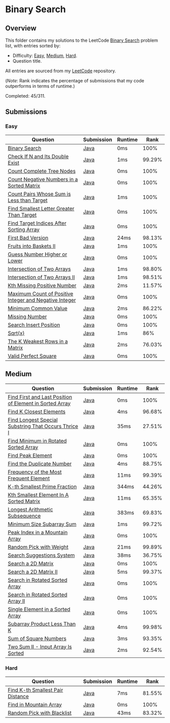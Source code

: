 # Binary Search

## Overview
This folder contains my solutions to the LeetCode [Binary Search](https://leetcode.com/problem-list/binary-search/) problem list,
with entries sorted by:
- Difficulty: [Easy](#easy), [Medium](#medium), [Hard](#hard).
- Question title.

All entries are sourced from my [LeetCode](https://github.com/shumarb/leetcode) repository.

(*Note*: Rank indicates the percentage of submissions that my code outperforms in terms of runtime.)

Completed: 45/311.

## Submissions
### Easy
| Question                                                                                                                                                    | Submission                                                                                                             | Runtime | Rank   |
|-------------------------------------------------------------------------------------------------------------------------------------------------------------|------------------------------------------------------------------------------------------------------------------------|---------|--------|
| [Binary Search](https://leetcode.com/problems/binary-search/description/)                                                                                   | [Java](https://github.com/shumarb/leetcode/blob/main/submissions/BinarySearch.java)                                    | 0ms     | 100%   |
| [Check If N and Its Double Exist](https://leetcode.com/problems/check-if-n-and-its-double-exist/description/)                                               | [Java](https://github.com/shumarb/leetcode/blob/main/submissions/CheckIfNAndItsDoubleExist.java)                       | 1ms     | 99.29% |
| [Count Complete Tree Nodes](https://leetcode.com/problems/count-complete-tree-nodes/description/)                                                           | [Java](https://github.com/shumarb/leetcode/blob/main/submissions/CountCompleteTreeNodes.java)                          | 0ms     | 100%   |
| [Count Negative Numbers in a Sorted Matrix](https://leetcode.com/problems/count-negative-numbers-in-a-sorted-matrix/description/)                           | [Java](https://github.com/shumarb/leetcode/blob/main/submissions/CountNegativeNumbersInASortedMatrix.java)             | 0ms     | 100%   |
| [Count Pairs Whose Sum is Less than Target](https://leetcode.com/problems/count-pairs-whose-sum-is-less-than-target/description/)                           | [Java](https://github.com/shumarb/leetcode/blob/main/submissions/CountPairsWhoseSumIsLessThanTarget.java)              | 1ms     | 100%   |
| [Find Smallest Letter Greater Than Target](https://leetcode.com/problems/find-smallest-letter-greater-than-target/description/)                             | [Java](https://github.com/shumarb/leetcode/blob/main/submissions/FindSmallestLetterGreaterThanTarget.java)             | 0ms     | 100%   |
| [Find Target Indices After Sorting Array](https://leetcode.com/problems/find-target-indices-after-sorting-array/description/)                               | [Java](https://github.com/shumarb/leetcode/blob/main/submissions/FindTargetIndicesAfterSortingArray.java)              | 0ms     | 100%   |
| [First Bad Version](https://leetcode.com/problems/first-bad-version/description/)                                                                           | [Java](https://github.com/shumarb/leetcode/blob/main/submissions/FirstBadVersion.java)                                 | 24ms    | 98.13% |
| [Fruits into Baskets II](https://leetcode.com/problems/fruits-into-baskets-ii/description/)                                                                 | [Java](https://github.com/shumarb/leetcode/blob/main/submissions/FruitsIntoBasketsTwo.java)                            | 1ms     | 100%   |
| [Guess Number Higher or Lower](https://leetcode.com/problems/guess-number-higher-or-lower/description/)                                                     | [Java](https://github.com/shumarb/leetcode/blob/main/submissions/GuessNumberHigherOrLower.java)                        | 0ms     | 100%   |
| [Intersection of Two Arrays](https://leetcode.com/problems/intersection-of-two-arrays/description/)                                                         | [Java](https://github.com/shumarb/leetcode/blob/main/submissions/IntersectionOfTwoArrays.java)                         | 1ms     | 98.80% |
| [Intersection of Two Arrays II](https://leetcode.com/problems/intersection-of-two-arrays-ii/description/)                                                   | [Java](https://github.com/shumarb/leetcode/blob/main/submissions/IntersectionOfTwoArraysTwo.java)                      | 1ms     | 98.51% |
| [Kth Missing Positive Number](https://leetcode.com/problems/kth-missing-positive-number/description/)                                                       | [Java](https://github.com/shumarb/leetcode/blob/main/submissions/KthMissingPositiveNumber.java)                        | 2ms     | 11.57% |
| [Maximum Count of Positive Integer and Negative Integer](https://leetcode.com/problems/maximum-count-of-positive-integer-and-negative-integer/description/) | [Java](https://github.com/shumarb/leetcode/blob/main/submissions/MaximumCountOfPositiveIntegerAndNegativeInteger.java) | 0ms     | 100%   |
| [Minimum Common Value](https://leetcode.com/problems/minimum-common-value/description/)                                                                     | [Java](https://github.com/shumarb/leetcode/blob/main/submissions/MinimumCommonValue.java)                              | 2ms     | 86.22% |
| [Missing Number](https://leetcode.com/problems/missing-number/description/)                                                                                 | [Java](https://github.com/shumarb/leetcode/blob/main/submissions/MissingNumber.java)                                   | 0ms     | 100%   |
| [Search Insert Position](https://leetcode.com/problems/search-insert-position/description/)                                                                 | [Java](https://github.com/shumarb/leetcode/blob/main/submissions/SearchInsertPosition.java)                            | 0ms     | 100%   |
| [Sqrt(x)](https://leetcode.com/problems/sqrtx/description/)                                                                                                 | [Java](https://github.com/shumarb/leetcode/blob/main/submissions/SqrtX.java)                                           | 1ms     | 86%    |
| [The K Weakest Rows in a Matrix](https://leetcode.com/problems/the-k-weakest-rows-in-a-matrix/description/)                                                 | [Java](https://github.com/shumarb/leetcode/blob/main/submissions/TheKWeakestRowsInAMatrix.java)                        | 2ms     | 76.03% |
| [Valid Perfect Square](https://leetcode.com/problems/valid-perfect-square/description/)                                                                     | [Java](https://github.com/shumarb/leetcode/blob/main/submissions/ValidPerfectSquare.java)                              | 0ms     | 100%   |

## Medium
| Question                                                                                                                                                       | Submission                                                                                                            | Runtime | Rank   |
|----------------------------------------------------------------------------------------------------------------------------------------------------------------|-----------------------------------------------------------------------------------------------------------------------|---------|--------|
| [Find First and Last Position of Element in Sorted Array](https://leetcode.com/problems//find-first-and-last-position-of-element-in-sorted-array/description/) | [Java](https://github.com/shumarb/leetcode/blob/main/submissions/FindFirstAndLastPositionOfElementInSortedArray.java) | 0ms     | 100%   |
| [Find K Closest Elements](https://leetcode.com/problems/find-k-closest-elements/description/)                                                                  | [Java](https://github.com/shumarb/leetcode/blob/main/submissions/FindKClosestElements.java)                           | 4ms     | 96.68% |
| [Find Longest Special Substring That Occurs Thrice I](https://leetcode.com/problems/find-longest-special-substring-that-occurs-thrice-i/description/)          | [Java](https://github.com/shumarb/leetcode/blob/main/submissions/FindLongestSpecialSubstringThatOccursThriceOne.java) | 35ms    | 27.51% |
| [Find Minimum in Rotated Sorted Array](https://leetcode.com/problems/find-minimum-in-rotated-sorted-array/description/)                                        | [Java](https://github.com/shumarb/leetcode/blob/main/submissions/FindMinimumInRotatedSortedArray.java)                | 0ms     | 100%   |
| [Find Peak Element](https://leetcode.com/problems/find-peak-element/description/)                                                                              | [Java](https://github.com/shumarb/leetcode/blob/main/submissions/FindPeakElement.java)                                | 0ms     | 100%   |
| [Find the Duplicate Number](https://leetcode.com/problems/find-the-duplicate-number/description/)                                                              | [Java](https://github.com/shumarb/leetcode/blob/main/submissions/FindTheDuplicateNumber.java)                         | 4ms     | 88.75% |
| [Frequency of the Most Frequent Element](https://leetcode.com/problems/frequency-of-the-most-frequent-element/description/)                                    | [Java](https://github.com/shumarb/leetcode/blob/main/submissions/FrequencyOfTheMostFrequentElement.java)              | 11ms    | 99.39% |
| [K-th Smallest Prime Fraction](https://leetcode.com/problems/k-th-smallest-prime-fraction/description/)                                                        | [Java](https://github.com/shumarb/leetcode/blob/main/submissions/KthSmallestPrimeFaction.java)                        | 344ms   | 44.26% |
| [Kth Smallest Element In A Sorted Matrix](https://leetcode.com/problems/kth-smallest-element-in-a-sorted-matrix/description/)                                  | [Java](https://github.com/shumarb/leetcode/blob/main/submissions/KthSmallestElementInASortedMatrix.java)              | 11ms    | 65.35% |
| [Longest Arithmetic Subsequence](https://leetcode.com/problems/longest-arithmetic-subsequence/description/)                                                    | [Java](https://github.com/shumarb/leetcode/blob/main/submissions/LongestArithmeticSubsequence.java)                   | 383ms   | 69.83% |
| [Minimum Size Subarray Sum](https://leetcode.com/problems/minimum-size-subarray-sum/description/)                                                              | [Java](https://github.com/shumarb/leetcode/blob/main/submissions/MinimumSizeSubarraySum.java)                         | 1ms     | 99.72% |
| [Peak Index in a Mountain Array](https://leetcode.com/problems/peak-index-in-a-mountain-array/description/)                                                    | [Java](https://github.com/shumarb/leetcode/blob/main/submissions/PeakIndexInAMountainArray.java)                      | 0ms     | 100%   |
| [Random Pick with Weight](https://leetcode.com/problems/random-pick-with-weight/description/)                                                                  | [Java](https://github.com/shumarb/leetcode/blob/main/submissions/RandomPickWithWeight.java)                           | 21ms    | 99.89% |
| [Search Suggestions System](https://leetcode.com/problems/search-suggestions-system/description/)                                                              | [Java](https://github.com/shumarb/leetcode/blob/main/submissions/SearchSuggestionsSystem.java)                        | 38ms    | 36.75% |
| [Search a 2D Matrix](https://leetcode.com/problems/search-a-2d-matrix/description/)                                                                            | [Java](https://github.com/shumarb/leetcode/blob/main/submissions/SearchA2DMatrix.java)                                | 0ms     | 100%   |
| [Search a 2D Matrix II](https://leetcode.com/problems/search-a-2d-matrix-ii/description/)                                                                      | [Java](https://github.com/shumarb/leetcode/blob/main/submissions/SearchA2DMatrixTwo.java)                             | 5ms     | 99.37% |
| [Search in Rotated Sorted Array](https://leetcode.com/problems/search-in-rotated-sorted-array/description/)                                                    | [Java](https://github.com/shumarb/leetcode/blob/main/submissions/SearchInRotatedSortedArray.java)                     | 0ms     | 100%   |
| [Search in Rotated Sorted Array II](https://leetcode.com/problems/search-in-rotated-sorted-array-ii/description/)                                              | [Java](https://github.com/shumarb/leetcode/blob/main/submissions/SearchInRotatedSortedArrayTwo.java)                  | 0ms     | 100%   |
| [Single Element in a Sorted Array](https://leetcode.com/problems/single-element-in-a-sorted-array/description/)                                                | [Java](https://github.com/shumarb/leetcode/blob/main/submissions/SingleElementInASortedArray.java)                    | 0ms     | 100%   |
| [Subarray Product Less Than K](https://leetcode.com/problems/subarray-product-less-than-k/description/)                                                        | [Java](https://github.com/shumarb/leetcode/blob/main/submissions/SubarrayProductLessThanK.java)                       | 4ms     | 99.98% |
| [Sum of Square Numbers](https://leetcode.com/problems/sum-of-square-numbers/description/)                                                                      | [Java](https://github.com/shumarb/leetcode/blob/main/submissions/SumOfSquareNumbers.java)                             | 3ms     | 93.35% |
| [Two Sum II - Input Array Is Sorted](https://leetcode.com/problems/two-sum-ii-input-array-is-sorted/description/)                                              | [Java](https://github.com/shumarb/leetcode/blob/main/submissions/TwoSumTwoInputArrayIsSorted.java)                    | 2ms     | 92.54% |

### Hard
| Question                                                                                                        | Submission                                                                                         | Runtime | Rank   |
|-----------------------------------------------------------------------------------------------------------------|----------------------------------------------------------------------------------------------------|---------|--------|
| [Find K-th Smallest Pair Distance](https://leetcode.com/problems/find-k-th-smallest-pair-distance/description/) | [Java](https://github.com/shumarb/leetcode/blob/main/submissions/FindKthSmallestPairDistance.java) | 7ms     | 81.55% |
| [Find in Mountain Array](https://leetcode.com/problems/find-in-mountain-array/description/)                     | [Java](https://github.com/shumarb/leetcode/blob/main/submissions/FindInMountainArray.java)         | 0ms     | 100%   |
| [Random Pick with Blacklist](https://leetcode.com/problems/random-pick-with-blacklist/description/)             | [Java](https://github.com/shumarb/leetcode/blob/main/submissions/RandomPickWithBlacklist.java)     | 43ms    | 83.32% |
